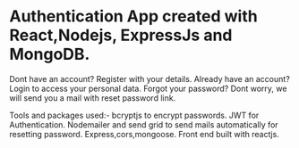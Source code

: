 # Authentication App created with React,Nodejs, ExpressJs and MongoDB.

Dont have an account? Register with your details.
Already have an account? Login to access your personal data.
Forgot your password? Dont worry, we will send you a mail with reset password link.

Tools and packages used:-
bcryptjs to encrypt passwords.
JWT for Authentication.
Nodemailer and send grid to send mails automatically for resetting password.
Express,cors,mongoose.
Front end built with reactjs.

